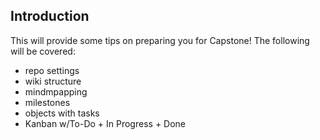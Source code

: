 ## Introduction 

This will provide some tips on preparing you for Capstone! The following will be covered:
- repo settings 
- wiki structure
- mindmpapping
- milestones
- objects with tasks
- Kanban w/To-Do + In Progress + Done 
 
